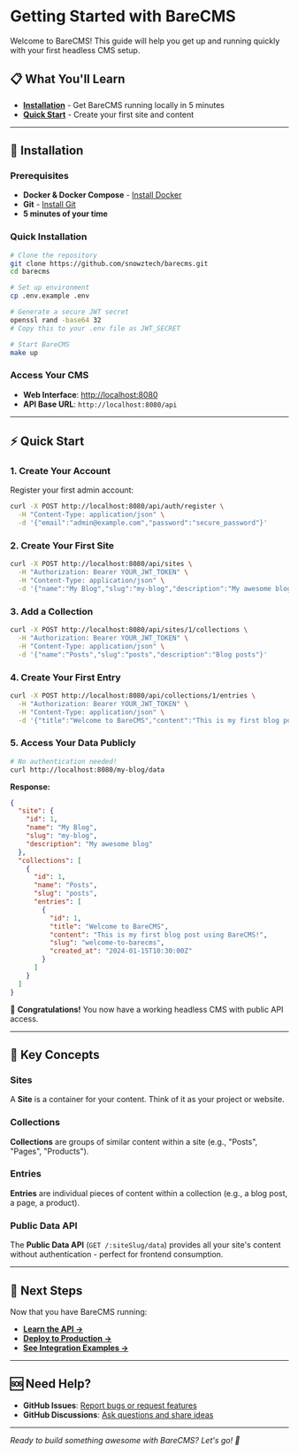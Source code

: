 # Getting Started with BareCMS

Welcome to BareCMS! This guide will help you get up and running quickly with your first headless CMS setup.

## 📋 What You'll Learn

- [**Installation**](installation.md) - Get BareCMS running locally in 5 minutes
- [**Quick Start**](quick-start.md) - Create your first site and content

---

## 🚀 Installation

### Prerequisites

- **Docker & Docker Compose** - [Install Docker](https://docs.docker.com/get-docker/)
- **Git** - [Install Git](https://git-scm.com/book/en/v2/Getting-Started-Installing-Git)
- **5 minutes of your time**

### Quick Installation

```bash
# Clone the repository
git clone https://github.com/snowztech/barecms.git
cd barecms

# Set up environment
cp .env.example .env

# Generate a secure JWT secret
openssl rand -base64 32
# Copy this to your .env file as JWT_SECRET

# Start BareCMS
make up
```

### Access Your CMS

- **Web Interface**: [http://localhost:8080](http://localhost:8080)
- **API Base URL**: `http://localhost:8080/api`

---

## ⚡ Quick Start

### 1. Create Your Account

Register your first admin account:

```bash
curl -X POST http://localhost:8080/api/auth/register \
  -H "Content-Type: application/json" \
  -d '{"email":"admin@example.com","password":"secure_password"}'
```

### 2. Create Your First Site

```bash
curl -X POST http://localhost:8080/api/sites \
  -H "Authorization: Bearer YOUR_JWT_TOKEN" \
  -H "Content-Type: application/json" \
  -d '{"name":"My Blog","slug":"my-blog","description":"My awesome blog"}'
```

### 3. Add a Collection

```bash
curl -X POST http://localhost:8080/api/sites/1/collections \
  -H "Authorization: Bearer YOUR_JWT_TOKEN" \
  -H "Content-Type: application/json" \
  -d '{"name":"Posts","slug":"posts","description":"Blog posts"}'
```

### 4. Create Your First Entry

```bash
curl -X POST http://localhost:8080/api/collections/1/entries \
  -H "Authorization: Bearer YOUR_JWT_TOKEN" \
  -H "Content-Type: application/json" \
  -d '{"title":"Welcome to BareCMS","content":"This is my first blog post using BareCMS!","slug":"welcome-to-barecms"}'
```

### 5. Access Your Data Publicly

```bash
# No authentication needed!
curl http://localhost:8080/my-blog/data
```

**Response:**

```json
{
  "site": {
    "id": 1,
    "name": "My Blog",
    "slug": "my-blog",
    "description": "My awesome blog"
  },
  "collections": [
    {
      "id": 1,
      "name": "Posts",
      "slug": "posts",
      "entries": [
        {
          "id": 1,
          "title": "Welcome to BareCMS",
          "content": "This is my first blog post using BareCMS!",
          "slug": "welcome-to-barecms",
          "created_at": "2024-01-15T10:30:00Z"
        }
      ]
    }
  ]
}
```

🎉 **Congratulations!** You now have a working headless CMS with public API access.

---

## 🎯 Key Concepts

### Sites

A **Site** is a container for your content. Think of it as your project or website.

### Collections

**Collections** are groups of similar content within a site (e.g., "Posts", "Pages", "Products").

### Entries

**Entries** are individual pieces of content within a collection (e.g., a blog post, a page, a product).

### Public Data API

The **Public Data API** (`GET /:siteSlug/data`) provides all your site's content without authentication - perfect for frontend consumption.

---

## 🚀 Next Steps

Now that you have BareCMS running:

- **[Learn the API →](../api/README.md)**
- **[Deploy to Production →](../deployment/self-hosting.md)**
- **[See Integration Examples →](../integration/frontend-examples.md)**

---

## 🆘 Need Help?

- **GitHub Issues**: [Report bugs or request features](https://github.com/snowztech/barecms/issues)
- **GitHub Discussions**: [Ask questions and share ideas](https://github.com/snowztech/barecms/discussions)

---

_Ready to build something awesome with BareCMS? Let's go! 🚀_
